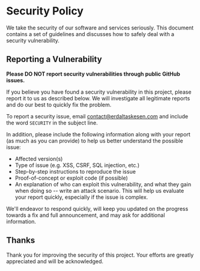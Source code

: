 # Security Policy

We take the security of our software and services seriously. This document
contains a set of guidelines and discusses how to safely deal with a security
vulnerability.

## Reporting a Vulnerability

**Please DO NOT report security vulnerabilities through public GitHub issues.**

If you believe you have found a security vulnerability in this project, please
report it to us as described below. We will investigate all legitimate reports
and do our best to quickly fix the problem.

To report a security issue, email [contact@erdaltaskesen.com](mailto:contact@erdaltaskesen.com)
and include the word `SECURITY` in the subject line.

In addition, please include the following information along with your report
(as much as you can provide) to help us better understand the possible issue:

- Affected version(s)
- Type of issue (e.g. XSS, CSRF, SQL injection, etc.)
- Step-by-step instructions to reproduce the issue
- Proof-of-concept or exploit code (if possible)
- An explanation of who can exploit this vulnerability, and what they gain when
  doing so -- write an attack scenario. This will help us evaluate your report
  quickly, especially if the issue is complex.

We'll endeavor to respond quickly, will keep you updated on the progress towards
a fix and full announcement, and may ask for additional information.

## Thanks

Thank you for improving the security of this project. Your efforts are greatly
appreciated and will be acknowledged.
